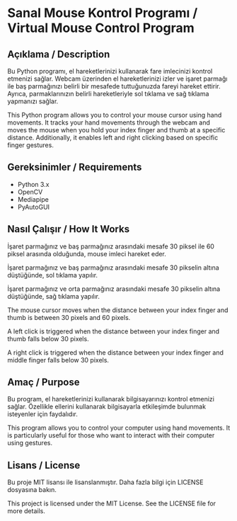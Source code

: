 # Sanal Mouse Kontrol Programı / Virtual Mouse Control Program

## Açıklama / Description

Bu Python programı, el hareketlerinizi kullanarak fare imlecinizi kontrol etmenizi sağlar. Webcam üzerinden el hareketlerinizi izler ve işaret parmağı ile baş parmağınızı belirli bir mesafede tuttuğunuzda fareyi hareket ettirir. Ayrıca, parmaklarınızın belirli hareketleriyle sol tıklama ve sağ tıklama yapmanızı sağlar.

This Python program allows you to control your mouse cursor using hand movements. It tracks your hand movements through the webcam and moves the mouse when you hold your index finger and thumb at a specific distance. Additionally, it enables left and right clicking based on specific finger gestures.

## Gereksinimler / Requirements

- Python 3.x
- OpenCV
- Mediapipe
- PyAutoGUI

## Nasıl Çalışır / How It Works
İşaret parmağınız ve baş parmağınız arasındaki mesafe 30 piksel ile 60 piksel arasında olduğunda, mouse imleci hareket eder.

İşaret parmağınız ve baş parmağınız arasındaki mesafe 30 pikselin altına düştüğünde, sol tıklama yapılır.

İşaret parmağınız ve orta parmağınız arasındaki mesafe 30 pikselin altına düştüğünde, sağ tıklama yapılır.

The mouse cursor moves when the distance between your index finger and thumb is between 30 pixels and 60 pixels.

A left click is triggered when the distance between your index finger and thumb falls below 30 pixels.

A right click is triggered when the distance between your index finger and middle finger falls below 30 pixels.

## Amaç / Purpose
Bu program, el hareketlerinizi kullanarak bilgisayarınızı kontrol etmenizi sağlar. Özellikle ellerini kullanarak bilgisayarla etkileşimde bulunmak isteyenler için faydalıdır.

This program allows you to control your computer using hand movements. It is particularly useful for those who want to interact with their computer using gestures.

## Lisans / License
Bu proje MIT lisansı ile lisanslanmıştır. Daha fazla bilgi için LICENSE dosyasına bakın.

This project is licensed under the MIT License. See the LICENSE file for more details.
